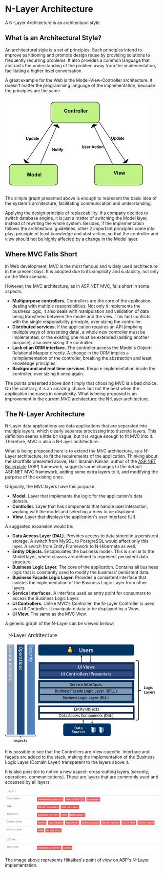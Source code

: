 # N-Layer Architecture

  A N-Layer Architecture is an architectural style.
  
  ## What is an Architectural Style?
  
  An architectural style is a set of principles. Such principles intend to improve partitioning and promote design reuse by providing solutions to frequently recurring problems. It also provides a common language that abstracts the understanding of the problem away from the implementation, facilitating a higher level conversation.
  
  A great example for the Web is the Model-View-Controller architecture. It doesn't matter the programming language of the implementation, because the principles are the same.
  
  
![MVC ](./resources/img/figure2.png)

The simple graph presented above is enough to represent the basic idea of the system's architecture, facilitating communication and understanding.

Applying the design principle of replaceability, if a company decides to switch database engine, it is just a matter of switching the Model layer, instead of rewriting the whole system. Besides, if the implementation follows the architectural guidelines, other 2 important principles come into play: principle of least knowledge and abstraction, so that the controller and view should not be highly affected by a change in the Model layer.

## Where MVC Falls Short

In Web development, MVC is the most famous and widely used architecture in the present days. It is adopted due to its simplicity and suitability, not only on the Web scenario.

However, the MVC architecture, as in ASP.NET MVC, falls short in some aspects:

* **Multipurpose controllers.** Controllers are the core of the application, dealing with multiple responsibilities. Not only it implements the business logic, it also deals with manipulation and validation of data being transfered between the model and the view. This fact conflicts with the single responsibility principle, over sizing the controller.
* **Distributed services.** If the application requires an API (implying multiple ways of presenting data), a whole new controller must be implemented, or the existing one must be extended (adding another purpose), also over sizing the controller.
* **Lack of an ORM interface.** The controller access the Model's Object-Relational Mapper directly. A change in the ORM implies a reimplementation of the controller, breaking the abstraction and least knowledge principles.
* **Background and real time services.** Require implementation inside the controller, over sizing it once again.

The points presented above don't imply that choosing MVC is a bad choice. On the contrary, it is an amazing choice. but not the best when the application increases in complexity. What is being proposed is an improvement in the current MVC architecture: the N-Layer architecture.



## The N-Layer Architecture

N-Layer data applications are data applications that are separated into multiple layers, which clearly separate processing into discrete layers. This definition seems a little bit vague, but it is vague enough to fit MVC into it. Therefore, MVC is also a N-Layer architecture.

What is being proposed here is to extend the MVC architecture, as a N-Layer architecture, to fit the requirements of the application. Thinking about the shortfalls presented above, Halil İbrahim Kalkan, author of the [ASP.NET Boilerplate](http://aspnetboilerplate.com/) (ABP) framework, suggests some changes to the default ASP.NET MVC framework, adding some extra layers to it, and modifying the purpose of the existing ones.

Originally, the MVC layers have this purpose:

* **Model.** Layer that implements the logic for the application's data domain.
* **Controller.** Layer that has components that handle user interaction, working with the model and selecting a View to be displayed.
* **View.** Layer that displays the application's user interface (UI).

A suggested expansion would be:

* **Data Access Layer (DAL).** Provides access to data stored in a persistent storage. A switch from MySQL to PostgreSQL would affect only this layer. A switch from Entity Framework to N-Hibernate as well.
* **Entity Objects.** Encapsulates the business model. This is similar to the Model layer, where classes are defined to represent persistent data structure.
* **Business Logic Layer.** The core of the application. Contains all business logic that is constantly used to modify the business' persistent data.
* **Business Façade Logic Layer.** Provides a consistent interface that isolates the implementation of the Business Logic Layer from other layers.
* **Service Interfaces.** A interface used as entry point for consumers to access the Business Logic Layer.
* **UI Controllers.** Unlike MVC's Controller, the N-Layer Controller is used as a UI Controller. It manipulate data to be displayed by a View.
* **UI View**. The same as the MVC View.



A generic graph of the N-Layer can be viewed bellow:

![](./resources/img/figure3.png)

It is possible to see that the Controllers are View-specific. Interface and façade are added to the stack, making the implementation of the Business Logic Layer (Domain Layer) transparent to the layers above it.

It is also possible to notice a new aspect: cross-cutting layers (security, operations, communications). These are layers that are commonly used and accessed by all layers.

![](./resources/img/figure4.png)

The image above represents Hikalkan's point of view on ABP's N-Layer implementation.
